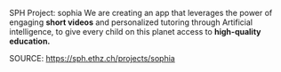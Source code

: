 SPH Project: sophia
We are creating an app that leverages the power of engaging __short videos__ and personalized tutoring through Artificial intelligence, to give every child on this planet access to __high-quality education.__


SOURCE: https://sph.ethz.ch/projects/sophia